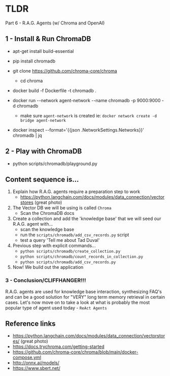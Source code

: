 # TLDR
Part 6 - R.A.G. Agents (w/ Chroma and OpenAI)

## 1 - Install & Run ChromaDB

- apt-get install build-essential
- pip install chromadb
- git clone https://github.com/chroma-core/chroma
    - cd chroma

- docker build -f Dockerfile -t chromadb .
- docker run --network agent-network --name chromadb -p 9000:9000 -d chromadb
    - make sure `agent-network` is created ie: `docker network create -d bridge agent-network`
- docker inspect --format='{{json .NetworkSettings.Networks}}' chromadb | jq

## 2 - Play with ChromaDB

- python scripts/chromadb/playground.py

## Content sequence is...

1. Explain how R.A.G. agents require a preparation step to work
    - https://python.langchain.com/docs/modules/data_connection/vectorstores (great photo)
1. The Vector DB we will be using is called `Chroma`
    - Scan the ChromaDB docs
1. Create a collection and add the 'knowledge base' that we will seed our R.A.G. agent with...
    - scan the knowledge base
    - run the `scripts/chromadb/add_csv_records.py` script
    - test a query 'Tell me about Tad Duval'
1. Previous step with explicit commands...
    - `python scripts/chromadb/create_collection.py`
    - `python scripts/chromadb/count_records_in_collection.py`
    - `python scripts/chromadb/add_csv_records.py `
1. Now! We build out the application

### 3 - Conclusion/CLIFFHANGER!!!

R.A.G. agents are used for knowledge base interaction, synthesizing FAQ's and can be a good solution for "VERY" long term memory retrieval in certain cases. Let's now move on to take a look at what is probably the most popular type of agent used today - `ReAct Agents`

## Reference links
- https://python.langchain.com/docs/modules/data_connection/vectorstores/ (great photo)
- https://docs.trychroma.com/getting-started
- https://github.com/chroma-core/chroma/blob/main/docker-compose.yml
- http://onnx.ai/models/
- https://www.sbert.net/